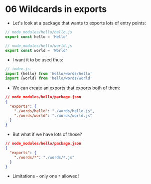 # 06 Wildcards in exports

- Let's look at a package that wants to exports lots of entry points:

```js
// node_modules/hello/hello.js
export const hello = 'Hello'

// node_modules/hello/world.js
export const world = 'World'
```

- I want it to be used thus:

```js
// index.js
import {hello} from 'hello/words/hello'
import {world} from 'hello/words/world'
```

- We can create an exports that exports both of them:

```json
// node_modules/hello/package.json
{
  "exports": {
    "./words/hello": "./words/hello.js",
    "./words/world": "./words/world.js"
  }
}
```

- But what if we have lots of those?

```json
// node_modules/hello/package.json
{
  "exports": {
    "./words/*": "./words/*.js"
  }
}
```

- Limitations - only one `*` allowed!
